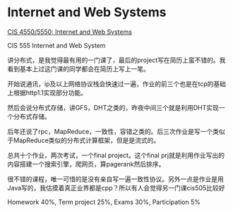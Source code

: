 # Internet and Web Systems

[CIS 4550/5550: Internet and Web Systems](https://cis5550.seas.upenn.edu/)

CIS 555 Internet and Web System

讲分布式，是我觉得最有用的一门课了，最后的project写在简历上蛮不错的。我看到基本上过这门课的同学都会在简历上写上一笔。

开始说通讯，ip及以上网络协议栈会快速过一遍，作业的前三个也是在tcp的基础上根据http1.1实现部分功能。

然后会说分布式存储，讲GFS，DHT之类的，昨夜中间三个就是利用DHT实现一个分布式存储。

后年还说了rpc，MapReduce，一致性，容错之类的。后三次作业是写一个类似于MapReduce类似的分布式计算框架，但是是流式的。

总共十个作业，两次考试，一个final project。这个final prj就是利用作业写出的内容搭建一个搜索引擎，爬网页，算pagerank然后排序。

很不错的课程，唯一可惜的是没有亲自写一遍一致性协议。另外一点是作业是用Java写的，我估摸着真正业界都是cpp？所以有人会觉得另一门课cis505比较好

Homework 40%, Term project 25%, Exams 30%, Participation 5%